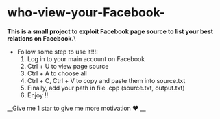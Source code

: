 # who-view-your-Facebook-
**This is a small project to exploit Facebook page source to list your best relations on Facebook.**\

+ Follow some step to use it!!!:
  1. Log in to your main account on Facebook
  2. Ctrl + U to view page source
  3. Ctrl + A to choose all
  4. Ctrl + C, Ctrl + V to copy and paste them into source.txt
  5. Finally, add your path in file .cpp (source.txt, output.txt)
  6. Enjoy !!

__Give me 1 star to give me more motivation ❤ __
